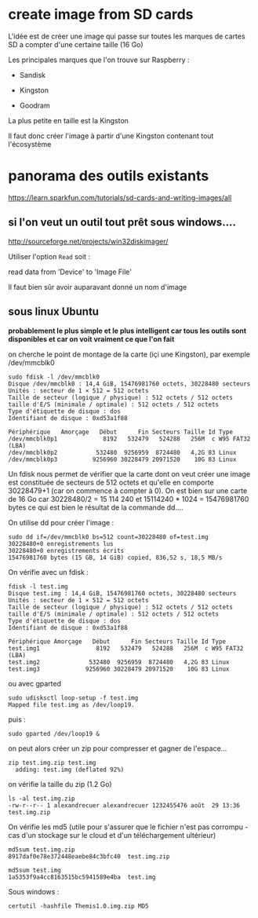 # create image from SD cards

L'idée est de créer une image qui passe sur toutes les marques de cartes SD a compter d'une certaine taille (16 Go)

Les principales marques que l'on trouve sur Raspberry :

- Sandisk
 
- Kingston

- Goodram

La plus petite en taille est la Kingston

Il faut donc créer l'image à partir d'une Kingston  contenant tout l'écosystème

# panorama des outils existants

https://learn.sparkfun.com/tutorials/sd-cards-and-writing-images/all

## si l'on veut un outil tout prêt sous windows....

http://sourceforge.net/projects/win32diskimager/

Utiliser l'option `Read` soit : 

read data from 'Device' to 'Image File'

Il faut bien sûr avoir auparavant donné un nom d'image

## sous linux Ubuntu

**probablement le plus simple et le plus intelligent car tous les outils sont disponibles et car on voit vraiment ce que l'on fait**

on cherche le point de montage de la carte (içi une Kingston), par exemple /dev/mmcblk0
```
sudo fdisk -l /dev/mmcblk0
Disque /dev/mmcblk0 : 14,4 GiB, 15476981760 octets, 30228480 secteurs
Unités : secteur de 1 × 512 = 512 octets
Taille de secteur (logique / physique) : 512 octets / 512 octets
taille d'E/S (minimale / optimale) : 512 octets / 512 octets
Type d'étiquette de disque : dos
Identifiant de disque : 0xd53a1f88

Périphérique   Amorçage   Début      Fin Secteurs Taille Id Type
/dev/mmcblk0p1             8192   532479   524288   256M  c W95 FAT32 (LBA)
/dev/mmcblk0p2           532480  9256959  8724480   4,2G 83 Linux
/dev/mmcblk0p3          9256960 30228479 20971520    10G 83 Linux
```
Un fdisk nous permet de vérifier que la carte dont on veut créer une image est constituée de secteurs de 512 octets et qu'elle en comporte 30228479+1 (car on commence à compter à 0). On est bien sur une carte de 16 Go car 30228480/2 = 15 114 240 et 15114240 * 1024 = 15476981760 bytes ce qui est bien le résultat de la commande dd.... 

On utilise dd pour créer l'image :
```
sudo dd if=/dev/mmcblk0 bs=512 count=30228480 of=test.img
30228480+0 enregistrements lus
30228480+0 enregistrements écrits
15476981760 bytes (15 GB, 14 GiB) copied, 836,52 s, 18,5 MB/s
```
On vérifie avec un fdisk :
```
fdisk -l test.img
Disque test.img : 14,4 GiB, 15476981760 octets, 30228480 secteurs
Unités : secteur de 1 × 512 = 512 octets
Taille de secteur (logique / physique) : 512 octets / 512 octets
taille d'E/S (minimale / optimale) : 512 octets / 512 octets
Type d'étiquette de disque : dos
Identifiant de disque : 0xd53a1f88

Périphérique Amorçage   Début      Fin Secteurs Taille Id Type
test.img1                8192   532479   524288   256M  c W95 FAT32 (LBA)
test.img2              532480  9256959  8724480   4,2G 83 Linux
test.img3             9256960 30228479 20971520    10G 83 Linux
```

ou avec gparted
```
sudo udisksctl loop-setup -f test.img
Mapped file test.img as /dev/loop19.
```
puis :
```
sudo gparted /dev/loop19 &
```
on peut alors créer un zip pour compresser et gagner de l'espace...

```
zip test.img.zip test.img
  adding: test.img (deflated 92%)
```
on vérifie la taille du zip (1.2 Go)

```
ls -al test.img.zip
-rw-r--r-- 1 alexandrecuer alexandrecuer 1232455476 août  29 13:36 test.img.zip
```
On vérifie les md5 (utile pour s'assurer que le fichier n'est pas corrompu - cas d'un stockage sur le cloud et d'un téléchargement ultérieur)

```
md5sum test.img.zip
8917daf0e78e372448eaebe84c3bfc40  test.img.zip

md5sum test.img
1a5353f9a4cc8163515bc5941589e4ba  test.img
```
Sous windows :
```
certutil -hashfile Themis1.0.img.zip MD5
```
